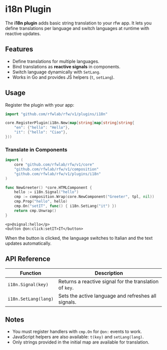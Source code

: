 # i18n Plugin

The **i18n plugin** adds basic string translation to your rfw app. It lets you define translations per language and switch languages at runtime with reactive updates.

## Features

* Define translations for multiple languages.
* Bind translations as **reactive signals** in components.
* Switch language dynamically with `SetLang`.
* Works in Go and provides JS helpers (`t`, `setLang`).

## Usage

Register the plugin with your app:

```go
import "github.com/rfwlab/rfw/v1/plugins/i18n"

core.RegisterPlugin(i18n.New(map[string]map[string]string{
    "en": {"hello": "Hello"},
    "it": {"hello": "Ciao"},
}))
```

### Translate in Components

```go
import (
    core "github.com/rfwlab/rfw/v1/core"
    "github.com/rfwlab/rfw/v1/composition"
    "github.com/rfwlab/rfw/v1/plugins/i18n"
)

func NewGreeter() *core.HTMLComponent {
    hello := i18n.Signal("hello")
    cmp := composition.Wrap(core.NewComponent("Greeter", tpl, nil))
    cmp.Prop("hello", hello)
    cmp.On("setIT", func() { i18n.SetLang("it") })
    return cmp.Unwrap()
}
```

```rtml
<p>@signal:hello</p>
<button @on:click:setIT>IT</button>
```

When the button is clicked, the language switches to Italian and the text updates automatically.

## API Reference

| Function             | Description                                             |
| -------------------- | ------------------------------------------------------- |
| `i18n.Signal(key)`   | Returns a reactive signal for the translation of `key`. |
| `i18n.SetLang(lang)` | Sets the active language and refreshes all signals.     |

## Notes

* You must register handlers with `cmp.On` for `@on:` events to work.
* JavaScript helpers are also available: `t(key)` and `setLang(lang)`.
* Only strings provided in the initial map are available for translation.
